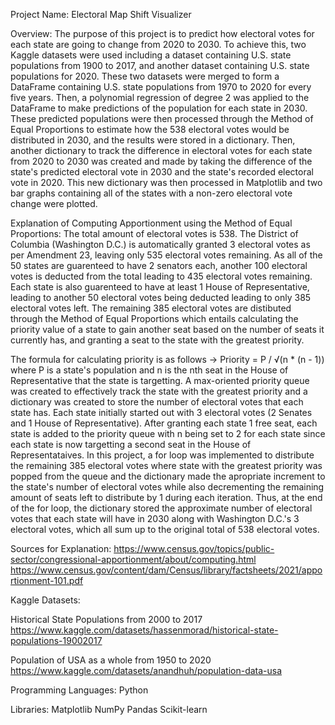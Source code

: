 Project Name: Electoral Map Shift Visualizer

Overview: The purpose of this project is to predict how electoral votes for each state are going to change from 2020 to 2030. To achieve this, two Kaggle datasets were
used including a dataset containing U.S. state populations from 1900 to 2017, and another dataset containing U.S. state populations for 2020. These two datasets were
merged to form a DataFrame containing U.S. state populations from 1970 to 2020 for every five years. Then, a polynomial regression of degree 2 was applied to the 
DataFrame to make predictions of the population for each state in 2030. These predicted populations were then processed through the Method of Equal Proportions to
estimate how the 538 electoral votes would be distributed in 2030, and the results were stored in a dictionary. Then, another dictionary to track the difference
in electoral votes for each state from 2020 to 2030 was created and made by taking the difference of the state's predicted electoral vote in 2030 and the state's
recorded electoral vote in 2020. This new dictionary was then processed in Matplotlib and two bar graphs containing all of the states with a non-zero electoral
vote change were plotted.

Explanation of Computing Apportionment using the Method of Equal Proportions: The total amount of electoral votes is 538. The District of Columbia (Washington D.C.) 
is automatically granted 3 electoral votes as per Amendment 23, leaving only 535 electoral votes remaining. As all of the 50 states are guarenteed to have 
2 senators each, another 100 electoral votes is deducted from the total leading to 435 electoral votes remaining. Each state is also guarenteed to have at least 
1 House of Representative, leading to another 50 electoral votes being deducted leading to only 385 electoral votes left. The remaining 385 electoral votes are 
distibuted through the Method of Equal Proportions which entails calculating the priority value of a state to gain another seat based on the number of seats it 
currently has, and granting a seat to the state with the greatest priority.

The formula for calculating priority is as follows -> Priority = P / √(n * (n - 1)) where P is a state's population and n is the nth seat in the House of
Representative that the state is targetting. A max-oriented priority queue was created to effectively track the state with the greatest priority and a dictionary
was created to store  the number of electoral votes that each state has. Each state initially started out with 3 electoral votes (2 Senates and 1 House of Representative).
After granting each state 1 free seat, each state is added to the priority queue with n being set to 2 for each state since each state is now targetting a second seat in 
the House of Representataives. In this project, a for loop was implemented to distribute the remaining 385 electoral votes where state with the greatest priority was 
popped from the queue and the dictionary made the apropriate increment to the state's number of electoral votes while also decrementing the remaining amount of seats 
left to distribute by 1 during each iteration. Thus, at the end of the for loop, the dictionary stored the approximate number of electoral votes that each state
will have in 2030 along with Washington D.C.'s 3 electoral votes, which all sum up to the original total of 538 electoral votes.

Sources for Explanation:
https://www.census.gov/topics/public-sector/congressional-apportionment/about/computing.html
https://www.census.gov/content/dam/Census/library/factsheets/2021/apportionment-101.pdf

Kaggle Datasets:

Historical State Populations from 2000 to 2017
https://www.kaggle.com/datasets/hassenmorad/historical-state-populations-19002017

Population of USA as a whole from 1950 to 2020
https://www.kaggle.com/datasets/anandhuh/population-data-usa

Programming Languages: Python

Libraries:
Matplotlib
NumPy
Pandas
Scikit-learn




